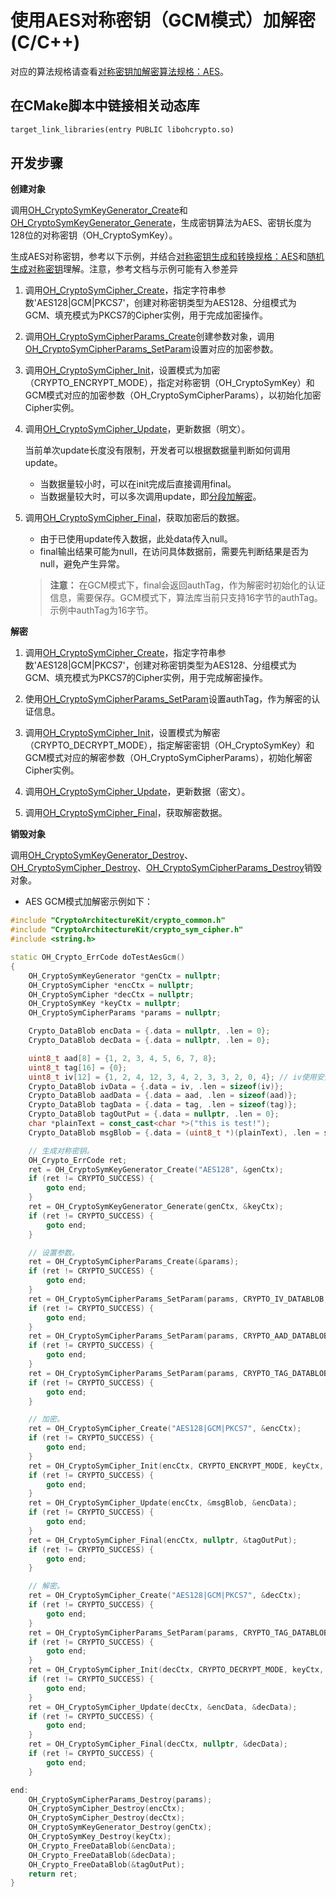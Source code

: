 # 使用AES对称密钥（GCM模式）加解密(C/C++)

对应的算法规格请查看[对称密钥加解密算法规格：AES](crypto-sym-encrypt-decrypt-spec.md#aes)。

## 在CMake脚本中链接相关动态库
```txt
target_link_libraries(entry PUBLIC libohcrypto.so)
```

## 开发步骤

**创建对象**

调用[OH_CryptoSymKeyGenerator_Create](../../reference/apis-crypto-architecture-kit/_crypto_sym_key_api.md#oh_cryptosymkeygenerator_create)和[OH_CryptoSymKeyGenerator_Generate](../../reference/apis-crypto-architecture-kit/_crypto_sym_key_api.md#oh_cryptosymkeygenerator_generate)，生成密钥算法为AES、密钥长度为128位的对称密钥（OH_CryptoSymKey）。
   
   生成AES对称密钥，参考以下示例，并结合[对称密钥生成和转换规格：AES](crypto-sym-key-generation-conversion-spec.md#aes)和[随机生成对称密钥](crypto-generate-sym-key-randomly-ndk.md)理解。注意，参考文档与示例可能有入参差异

1. 调用[OH_CryptoSymCipher_Create](../../reference/apis-crypto-architecture-kit/_crypto_sym_cipher_api.md#oh_cryptosymcipher_create)，指定字符串参数'AES128|GCM|PKCS7'，创建对称密钥类型为AES128、分组模式为GCM、填充模式为PKCS7的Cipher实例，用于完成加密操作。

2. 调用[OH_CryptoSymCipherParams_Create](../../reference/apis-crypto-architecture-kit/_crypto_sym_cipher_api.md#oh_cryptosymcipherparams_create)创建参数对象，调用[OH_CryptoSymCipherParams_SetParam](../../reference/apis-crypto-architecture-kit/_crypto_sym_cipher_api.md#oh_cryptosymcipherparams_setparam)设置对应的加密参数。

3. 调用[OH_CryptoSymCipher_Init](../../reference/apis-crypto-architecture-kit/_crypto_sym_cipher_api.md#oh_cryptosymcipher_init)，设置模式为加密（CRYPTO_ENCRYPT_MODE），指定对称密钥（OH_CryptoSymKey）和GCM模式对应的加密参数（OH_CryptoSymCipherParams），以初始化加密Cipher实例。

4. 调用[OH_CryptoSymCipher_Update](../../reference/apis-crypto-architecture-kit/_crypto_sym_cipher_api.md#oh_cryptosymcipher_update)，更新数据（明文）。
   
   当前单次update长度没有限制，开发者可以根据数据量判断如何调用update。

   - 当数据量较小时，可以在init完成后直接调用final。
   - 当数据量较大时，可以多次调用update，即[分段加解密](crypto-aes-sym-encrypt-decrypt-gcm-by-segment-ndk.md)。

5. 调用[OH_CryptoSymCipher_Final](../../reference/apis-crypto-architecture-kit/_crypto_sym_cipher_api.md#oh_cryptosymcipher_final)，获取加密后的数据。
   - 由于已使用update传入数据，此处data传入null。
   - final输出结果可能为null，在访问具体数据前，需要先判断结果是否为null，避免产生异常。

   > **注意：**
   > 在GCM模式下，final会返回authTag，作为解密时初始化的认证信息，需要保存。GCM模式下，算法库当前只支持16字节的authTag。示例中authTag为16字节。


**解密**

1. 调用[OH_CryptoSymCipher_Create](../../reference/apis-crypto-architecture-kit/_crypto_sym_cipher_api.md#oh_cryptosymcipher_create)，指定字符串参数'AES128|GCM|PKCS7'，创建对称密钥类型为AES128、分组模式为GCM、填充模式为PKCS7的Cipher实例，用于完成解密操作。

2. 使用[OH_CryptoSymCipherParams_SetParam](../../reference/apis-crypto-architecture-kit/_crypto_sym_cipher_api.md#oh_cryptosymcipherparams_setparam)设置authTag，作为解密的认证信息。

3. 调用[OH_CryptoSymCipher_Init](../../reference/apis-crypto-architecture-kit/_crypto_sym_cipher_api.md#oh_cryptosymcipher_init)，设置模式为解密（CRYPTO_DECRYPT_MODE），指定解密密钥（OH_CryptoSymKey）和GCM模式对应的解密参数（OH_CryptoSymCipherParams），初始化解密Cipher实例。

4. 调用[OH_CryptoSymCipher_Update](../../reference/apis-crypto-architecture-kit/_crypto_sym_cipher_api.md#oh_cryptosymcipher_update)，更新数据（密文）。

5. 调用[OH_CryptoSymCipher_Final](../../reference/apis-crypto-architecture-kit/_crypto_sym_cipher_api.md#oh_cryptosymcipher_final)，获取解密数据。

**销毁对象**

调用[OH_CryptoSymKeyGenerator_Destroy](../../reference/apis-crypto-architecture-kit/_crypto_sym_key_api.md#oh_cryptosymkeygenerator_destroy)、[OH_CryptoSymCipher_Destroy](../../reference/apis-crypto-architecture-kit/_crypto_sym_cipher_api.md#oh_cryptosymcipher_destroy)、[OH_CryptoSymCipherParams_Destroy](../../reference/apis-crypto-architecture-kit/_crypto_sym_cipher_api.md#oh_cryptosymcipherparams_destroy)销毁对象。

- AES GCM模式加解密示例如下：

```c++
#include "CryptoArchitectureKit/crypto_common.h"
#include "CryptoArchitectureKit/crypto_sym_cipher.h"
#include <string.h>

static OH_Crypto_ErrCode doTestAesGcm()
{
    OH_CryptoSymKeyGenerator *genCtx = nullptr;
    OH_CryptoSymCipher *encCtx = nullptr;
    OH_CryptoSymCipher *decCtx = nullptr;
    OH_CryptoSymKey *keyCtx = nullptr;
    OH_CryptoSymCipherParams *params = nullptr;

    Crypto_DataBlob encData = {.data = nullptr, .len = 0};
    Crypto_DataBlob decData = {.data = nullptr, .len = 0};

    uint8_t aad[8] = {1, 2, 3, 4, 5, 6, 7, 8};
    uint8_t tag[16] = {0};
    uint8_t iv[12] = {1, 2, 4, 12, 3, 4, 2, 3, 3, 2, 0, 4}; // iv使用安全随机数生成。
    Crypto_DataBlob ivData = {.data = iv, .len = sizeof(iv)};
    Crypto_DataBlob aadData = {.data = aad, .len = sizeof(aad)};
    Crypto_DataBlob tagData = {.data = tag, .len = sizeof(tag)};
    Crypto_DataBlob tagOutPut = {.data = nullptr, .len = 0};
    char *plainText = const_cast<char *>("this is test!");
    Crypto_DataBlob msgBlob = {.data = (uint8_t *)(plainText), .len = strlen(plainText)};

    // 生成对称密钥。
    OH_Crypto_ErrCode ret;
    ret = OH_CryptoSymKeyGenerator_Create("AES128", &genCtx);
    if (ret != CRYPTO_SUCCESS) {
        goto end;
    }
    ret = OH_CryptoSymKeyGenerator_Generate(genCtx, &keyCtx);
    if (ret != CRYPTO_SUCCESS) {
        goto end;
    }

    // 设置参数。
    ret = OH_CryptoSymCipherParams_Create(&params);
    if (ret != CRYPTO_SUCCESS) {
        goto end;
    }
    ret = OH_CryptoSymCipherParams_SetParam(params, CRYPTO_IV_DATABLOB, &ivData);
    if (ret != CRYPTO_SUCCESS) {
        goto end;
    }
    ret = OH_CryptoSymCipherParams_SetParam(params, CRYPTO_AAD_DATABLOB, &aadData);
    if (ret != CRYPTO_SUCCESS) {
        goto end;
    }
    ret = OH_CryptoSymCipherParams_SetParam(params, CRYPTO_TAG_DATABLOB, &tagData);
    if (ret != CRYPTO_SUCCESS) {
        goto end;
    }

    // 加密。
    ret = OH_CryptoSymCipher_Create("AES128|GCM|PKCS7", &encCtx);
    if (ret != CRYPTO_SUCCESS) {
        goto end;
    }
    ret = OH_CryptoSymCipher_Init(encCtx, CRYPTO_ENCRYPT_MODE, keyCtx, params);
    if (ret != CRYPTO_SUCCESS) {
        goto end;
    }
    ret = OH_CryptoSymCipher_Update(encCtx, &msgBlob, &encData);
    if (ret != CRYPTO_SUCCESS) {
        goto end;
    }
    ret = OH_CryptoSymCipher_Final(encCtx, nullptr, &tagOutPut);
    if (ret != CRYPTO_SUCCESS) {
        goto end;
    }

    // 解密。
    ret = OH_CryptoSymCipher_Create("AES128|GCM|PKCS7", &decCtx);
    if (ret != CRYPTO_SUCCESS) {
        goto end;
    }
    ret = OH_CryptoSymCipherParams_SetParam(params, CRYPTO_TAG_DATABLOB, &tagOutPut);
    if (ret != CRYPTO_SUCCESS) {
        goto end;
    }
    ret = OH_CryptoSymCipher_Init(decCtx, CRYPTO_DECRYPT_MODE, keyCtx, params);
    if (ret != CRYPTO_SUCCESS) {
        goto end;
    }
    ret = OH_CryptoSymCipher_Update(decCtx, &encData, &decData);
    if (ret != CRYPTO_SUCCESS) {
        goto end;
    }
    ret = OH_CryptoSymCipher_Final(decCtx, nullptr, &decData);
    if (ret != CRYPTO_SUCCESS) {
        goto end;
    }

end:
    OH_CryptoSymCipherParams_Destroy(params);
    OH_CryptoSymCipher_Destroy(encCtx);
    OH_CryptoSymCipher_Destroy(decCtx);
    OH_CryptoSymKeyGenerator_Destroy(genCtx);
    OH_CryptoSymKey_Destroy(keyCtx);
    OH_Crypto_FreeDataBlob(&encData);
    OH_Crypto_FreeDataBlob(&decData);
    OH_Crypto_FreeDataBlob(&tagOutPut);
    return ret;
}
```